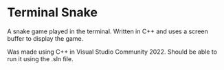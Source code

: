 # Terminal Snake
 A snake game played in the terminal. Written in C++ and uses a screen buffer to display the game.

Was made using C++ in Visual Studio Community 2022. Should be able to run it using the .sln file.
